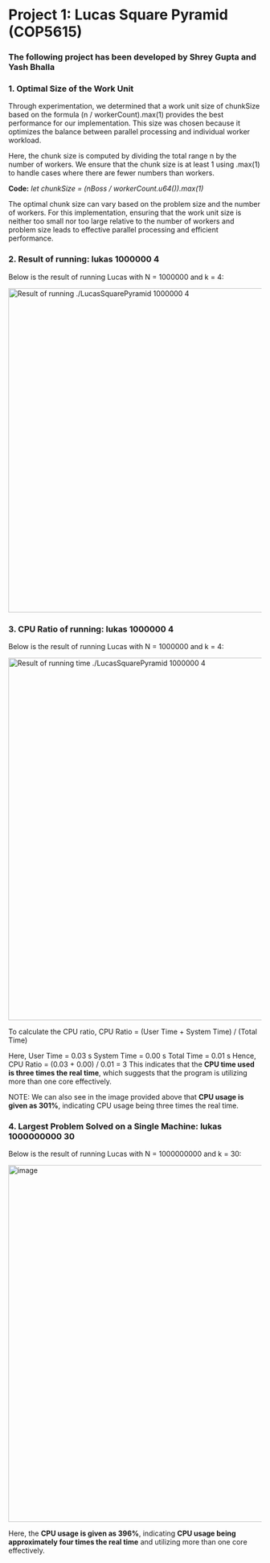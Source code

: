 # Project 1: Lucas Square Pyramid (COP5615)

### The following project has been developed by Shrey Gupta and Yash Bhalla 

### 1. Optimal Size of the Work Unit
Through experimentation, we determined that a work unit size of chunkSize based on the formula (n / workerCount).max(1) provides the best performance for our implementation. This size was chosen because it optimizes the balance between parallel processing and individual worker workload.

Here, the chunk size is computed by dividing the total range n by the number of workers. We ensure that the chunk size is at least 1 using .max(1) to handle cases where there are fewer numbers than workers.

**Code:** *let chunkSize = (nBoss / workerCount.u64()).max(1)*

The optimal chunk size can vary based on the problem size and the number of workers. For this implementation, ensuring that the work unit size is neither too small nor too large relative to the number of workers and problem size leads to effective parallel processing and efficient performance.

### 2. Result of running: lukas 1000000 4

Below is the result of running Lucas with N = 1000000 and k = 4:

<img width="645" alt="Result of running ./LucasSquarePyramid 1000000 4" src="https://github.com/user-attachments/assets/9d62e6a9-ff91-4f13-bee5-915702e6ed37">

### 3. CPU Ratio of running: lukas 1000000 4

Below is the result of running Lucas with N = 1000000 and k = 4:

<img width="721" alt="Result of running  time ./LucasSquarePyramid 1000000 4" src="https://github.com/user-attachments/assets/d1d3af1f-b3fd-4734-8982-db6e75b096fe">

To calculate the CPU ratio,
  CPU Ratio = (User Time + System Time) / (Total Time)

  Here, User Time = 0.03 s
        System Time = 0.00 s
        Total Time = 0.01 s
  Hence, CPU Ratio = (0.03 + 0.00) / 0.01 = 3
This indicates that the **CPU time used is three times the real time**, which suggests that the program is utilizing more than one core effectively.

NOTE: We can also see in the image provided above that **CPU usage is given as 301%**, indicating CPU usage being three times the real time.

### 4. Largest Problem Solved on a Single Machine:  lukas 1000000000 30

Below is the result of running Lucas with N = 1000000000 and k = 30:

<img width="710" alt="image" src="https://github.com/user-attachments/assets/8ccd8c16-9365-43c7-963f-d09f741056a1">

Here, the **CPU usage is given as 396%**, indicating **CPU usage being approximately four times the real time** and utilizing more than one core effectively.














